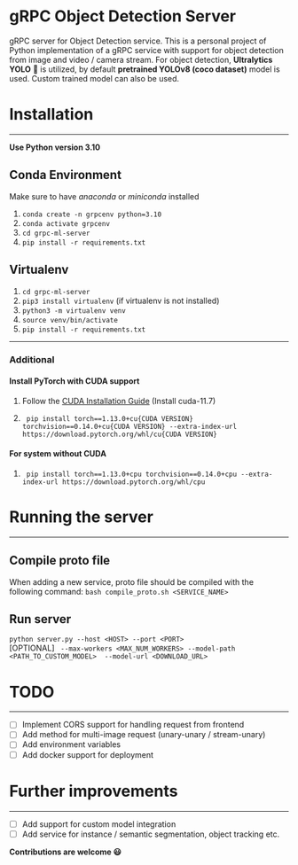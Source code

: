 # gRPC Object Detection Server
gRPC server for Object Detection service. This is a personal project of Python implementation of a gRPC service with support for object detection from image and 
video / camera stream. For object detection, **Ultralytics YOLO** 🚀 is utilized, by default **pretrained YOLOv8 (coco dataset)** model is used. Custom trained
model can also be used.

# Installation

--------------------------------
**Use Python version 3.10**

## Conda Environment
Make sure to have _anaconda_ or _miniconda_ installed

1. `conda create -n grpcenv python=3.10`
2. `conda activate grpcenv`
3. `cd grpc-ml-server`
4. `pip install -r requirements.txt`

## Virtualenv

1. `cd grpc-ml-server`
2. `pip3 install virtualenv` (if virtualenv is not installed)
3. `python3 -m virtualenv venv`
4. `source venv/bin/activate`
5. `pip install -r requirements.txt`

---

### Additional

#### Install PyTorch with CUDA support

1. Follow the [CUDA Installation Guide](https://gist.github.com/MihailCosmin/affa6b1b71b43787e9228c25fe15aeba) (Install cuda-11.7)
2. ```commandline
    pip install torch==1.13.0+cu{CUDA VERSION} torchvision==0.14.0+cu{CUDA VERSION} --extra-index-url https://download.pytorch.org/whl/cu{CUDA VERSION}
    ```
#### For system without CUDA
1. ```commandline
    pip install torch==1.13.0+cpu torchvision==0.14.0+cpu --extra-index-url https://download.pytorch.org/whl/cpu
    ```

# Running the server
----------------------------------------------------------------
## Compile proto file
When adding a new service, proto file should be compiled with the following command:
`bash compile_proto.sh <SERVICE_NAME>`

## Run server
`python server.py --host <HOST> --port <PORT>`\
[OPTIONAL] ` --max-workers <MAX_NUM_WORKERS> --model-path <PATH_TO_CUSTOM_MODEL>  --model-url <DOWNLOAD_URL>`


# TODO
----------------------------------------------------------------
- [ ] Implement CORS support for handling request from frontend
- [ ] Add method for multi-image request (unary-unary / stream-unary)
- [ ] Add environment variables
- [ ] Add docker support for deployment

# Further improvements
----------------------------------------------------------------
- [ ] Add support for custom model integration
- [ ] Add service for instance / semantic segmentation, object tracking etc.
  
**Contributions are welcome 😃**